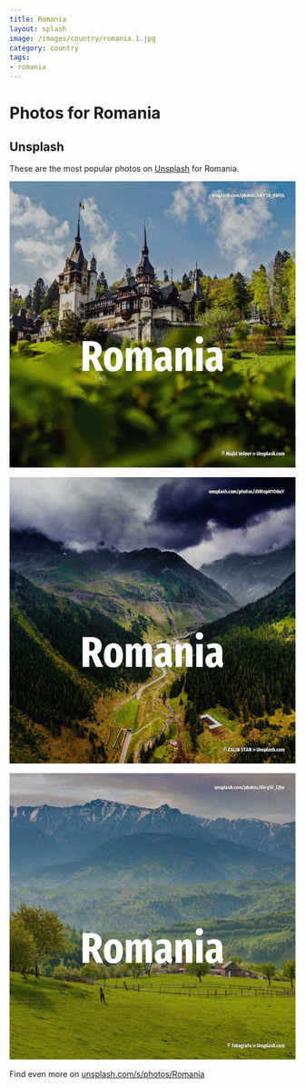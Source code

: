 ```yaml
---
title: Romania
layout: splash
image: /images/country/romania.1.jpg
category: country
tags:
- romania
---
```

# Photos for Romania

## Unsplash

These are the most popular photos on [Unsplash](https://unsplash.com) for Romania.

![Romania](/images/country/romania.1.jpg)

![Romania](/images/country/romania.2.jpg)

![Romania](/images/country/romania.3.jpg)

Find even more on [unsplash.com/s/photos/Romania](https://unsplash.com/s/photos/Romania)